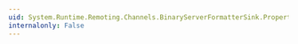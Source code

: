 ```yaml
---
uid: System.Runtime.Remoting.Channels.BinaryServerFormatterSink.Properties
internalonly: False
---
```

